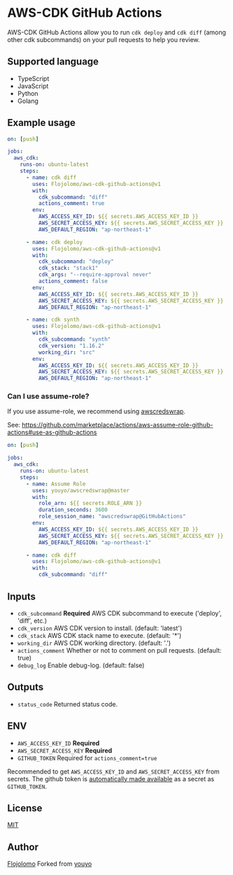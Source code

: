 # AWS-CDK GitHub Actions

AWS-CDK GitHub Actions allow you to run `cdk deploy` and `cdk diff` (among other cdk subcommands) on your pull requests to help you review.

## Supported language

- TypeScript
- JavaScript
- Python
- Golang

## Example usage

```yaml
on: [push]

jobs:
  aws_cdk:
    runs-on: ubuntu-latest
    steps:
      - name: cdk diff
        uses: Flojolomo/aws-cdk-github-actions@v1
        with:
          cdk_subcommand: "diff"
          actions_comment: true
        env:
          AWS_ACCESS_KEY_ID: ${{ secrets.AWS_ACCESS_KEY_ID }}
          AWS_SECRET_ACCESS_KEY: ${{ secrets.AWS_SECRET_ACCESS_KEY }}
          AWS_DEFAULT_REGION: "ap-northeast-1"

      - name: cdk deploy
        uses: Flojolomo/aws-cdk-github-actions@v1
        with:
          cdk_subcommand: "deploy"
          cdk_stack: "stack1"
          cdk_args: "--require-approval never"
          actions_comment: false
        env:
          AWS_ACCESS_KEY_ID: ${{ secrets.AWS_ACCESS_KEY_ID }}
          AWS_SECRET_ACCESS_KEY: ${{ secrets.AWS_SECRET_ACCESS_KEY }}
          AWS_DEFAULT_REGION: "ap-northeast-1"

      - name: cdk synth
        uses: Flojolomo/aws-cdk-github-actions@v1
        with:
          cdk_subcommand: "synth"
          cdk_version: "1.16.2"
          working_dir: "src"
        env:
          AWS_ACCESS_KEY_ID: ${{ secrets.AWS_ACCESS_KEY_ID }}
          AWS_SECRET_ACCESS_KEY: ${{ secrets.AWS_SECRET_ACCESS_KEY }}
          AWS_DEFAULT_REGION: "ap-northeast-1"
```

### Can I use assume-role?

If you use assume-role, we recommend using [awscredswrap](https://github.com/marketplace/actions/aws-assume-role-github-actions).

See: https://github.com/marketplace/actions/aws-assume-role-github-actions#use-as-github-actions

```yaml
on: [push]

jobs:
  aws_cdk:
    runs-on: ubuntu-latest
    steps:
      - name: Assume Role
        uses: youyo/awscredswrap@master
        with:
          role_arn: ${{ secrets.ROLE_ARN }}
          duration_seconds: 3600
          role_session_name: "awscredswrap@GitHubActions"
        env:
          AWS_ACCESS_KEY_ID: ${{ secrets.AWS_ACCESS_KEY_ID }}
          AWS_SECRET_ACCESS_KEY: ${{ secrets.AWS_SECRET_ACCESS_KEY }}
          AWS_DEFAULT_REGION: "ap-northeast-1"

      - name: cdk diff
        uses: Flojolomo/aws-cdk-github-actions@v1
        with:
          cdk_subcommand: "diff"
```

## Inputs

- `cdk_subcommand` **Required** AWS CDK subcommand to execute ('deploy', 'diff', etc.)
- `cdk_version` AWS CDK version to install. (default: 'latest')
- `cdk_stack` AWS CDK stack name to execute. (default: '\*')
- `working_dir` AWS CDK working directory. (default: '.')
- `actions_comment` Whether or not to comment on pull requests. (default: true)
- `debug_log` Enable debug-log. (default: false)

## Outputs

- `status_code` Returned status code.

## ENV

- `AWS_ACCESS_KEY_ID` **Required**
- `AWS_SECRET_ACCESS_KEY` **Required**
- `GITHUB_TOKEN` Required for `actions_comment=true`

Recommended to get `AWS_ACCESS_KEY_ID` and `AWS_SECRET_ACCESS_KEY` from secrets. The github token is [automatically made available](https://help.github.com/en/actions/configuring-and-managing-workflows/authenticating-with-the-github_token) as a secret as `GITHUB_TOKEN`.

## License

[MIT](LICENSE)

## Author

[Flojolomo](https://github.com/flojolomo)
Forked from [youyo](https://github.com/youyo)
